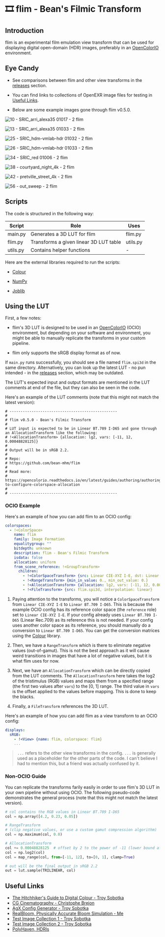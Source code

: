 # 🎞️ flim - Bean's Filmic Transform

## Introduction

flim is an experimental film emulation view transform that can be used for displaying digital open-domain (HDR) images, preferably in an [OpenColorIO](https://opencolorio.org/) environment.

## Eye Candy

- See comparisons between flim and other view transforms in the [releases](https://github.com/bean-mhm/flim/releases) section.

- You can find links to collections of OpenEXR image files for testing in [Useful Links](#useful-links).

- Below are some example images gone through flim v0.5.0.

![10 - SRIC_arri_alexa35 01017 - 2 flim](https://github.com/bean-mhm/flim/assets/98428255/1baf7c23-d089-455a-9717-85fe3502d8ec)

![13 - SRIC_arri_alexa35 01033 - 2 flim](https://github.com/bean-mhm/flim/assets/98428255/abf1b5c3-bac6-4ab0-a6ae-e6ca36b83655)

![25 - SRIC_hdm-vmlab-hdr 01032 - 2 flim](https://github.com/bean-mhm/flim/assets/98428255/f5a32d32-2200-49fd-a9e4-bf8957c1e5d2)

![26 - SRIC_hdm-vmlab-hdr 01033 - 2 flim](https://github.com/bean-mhm/flim/assets/98428255/21073d84-43e6-479d-a35c-cef1d95daed4)

![34 - SRIC_red 01006 - 2 flim](https://github.com/bean-mhm/flim/assets/98428255/0d0ca4b9-84a7-4bd5-8545-84d7d1b730f5)

![38 - courtyard_night_4k - 2 flim](https://github.com/bean-mhm/flim/assets/98428255/af6e275b-9cde-4584-960c-34bf54f1ed9b)

![42 - pretville_street_4k - 2 flim](https://github.com/bean-mhm/flim/assets/98428255/a047503f-e3da-446b-b69e-f0422fee7587)

![56 - out_sweep - 2 flim](https://github.com/bean-mhm/flim/assets/98428255/a37dea51-514b-41c9-b273-fc8990ce3454)


## Scripts

The code is structured in the following way:

| Script | Role | Uses |
|---|---|---|
| main.py | Generates a 3D LUT for flim | flim.py  |
| flim.py | Transforms a given linear 3D LUT table | utils.py |
| utils.py | Contains helper functions | - |

Here are the external libraries required to run the scripts:

 - [Colour](https://www.colour-science.org/)
 
 - [NumPy](https://numpy.org/)
 
 - [Joblib](https://joblib.readthedocs.io/en/latest)

## Using the LUT

First, a few notes:

 - flim's 3D LUT is designed to be used in an [OpenColorIO](https://opencolorio.org/) (OCIO) environment, but depending on your software and environment, you might be able to manually replicate the transforms in your custom pipeline.
 
 - flim only supports the sRGB display format as of now.

If `main.py` runs successfully, you should see a file named `flim.spi3d` in the same directory. Alternatively, you can look up the latest LUT - no pun intended - in the [releases](https://github.com/bean-mhm/flim/releases) section, which may be outdated.

The LUT's expected input and output formats are mentioned in the LUT comments at end of the file, but they can also be seen in the code.

Here's an example of the LUT comments (note that this might not match the latest version):

```
# -------------------------------------------------
# 
# flim v0.5.0 - Bean's Filmic Transform
# 
# LUT input is expected to be in Linear BT.709 I-D65 and gone through an AllocationTransform like the following:
# !<AllocationTransform> {allocation: lg2, vars: [-11, 12, 0.00048828125]}
# 
# Output will be in sRGB 2.2.
# 
# Repo:
# https://github.com/bean-mhm/flim
# 
# Read more:
# https://opencolorio.readthedocs.io/en/latest/guides/authoring/authoring.html#how-to-configure-colorspace-allocation
# 
# -------------------------------------------------
```

### OCIO Example

Here's an example of how you can add flim to an OCIO config:

```yaml
colorspaces:
  - !<ColorSpace>
    name: flim
    family: Image Formation
    equalitygroup: ""
    bitdepth: unknown
    description: flim - Bean's Filmic Transform
    isdata: false
    allocation: uniform
    from_scene_reference: !<GroupTransform>
      children:
        - !<ColorSpaceTransform> {src: Linear CIE-XYZ I-E, dst: Linear BT.709 I-D65}
        - !<RangeTransform> {min_in_value: 0., min_out_value: 0.}
        - !<AllocationTransform> {allocation: lg2, vars: [-11, 12, 0.00048828125]}
        - !<FileTransform> {src: flim.spi3d, interpolation: linear}
```

1. Paying attention to the transforms, you will notice a `ColorSpaceTransform` from `Linear CIE-XYZ I-E` to `Linear BT.709 I-D65`. This is because the example OCIO config has its reference color space (the `reference` role) set to `Linear CIE-XYZ I-E`. If your config already uses `Linear BT.709 I-D65` (Linear Rec.709) as its reference this is not needed. If your config uses another color space as its reference, you should manually do a conversion to `Linear BT.709 I-D65`. You can get the conversion matrices using the [Colour](https://www.colour-science.org/) library.

2. Then, we have a `RangeTransform` which is there to eliminate negative values (out-of-gamut). This is not the best approach as it will cause weird transitions in images that have a lot of negative values, but it is what flim uses for now.

3. Next, we have an `AllocationTransform` which can be directly copied from the LUT comments. The `AllocationTransform` here takes the log2 of the tristimulus (RGB) values and maps them from a specified range (the first two values after `vars`) to the [0, 1] range. The third value in `vars` is the offset applied to the values before mapping. This is done to keep the blacks.

4. Finally, a `FileTransform` references the 3D LUT.

Here's an example of how you can add flim as a view transform to an OCIO config:

```yaml
displays:
  sRGB:
    - !<View> {name: flim, colorspace: flim}
    ...
```

> `...` refers to the other view transforms in the config. `...` is generally used as a placeholder for the other parts of the code. I can't believe I had to mention this, but a friend was actually confused by it.

### Non-OCIO Guide

You can replicate the transforms farily easily in order to use flim's 3D LUT in your own pipeline without using OCIO. The following pseudo-code demonstrates the general process (note that this might not match the latest version).

```py
# col contains the RGB values in Linear BT.709 I-D65
col = np.array([4.2, 0.23, 0.05])

# RangeTransform
# (clip negative values, or use a custom gamut compression algorithm)
col = np.maximum(col, 0.0)

# AllocationTransform
col += 0.00048828125  # offset by 2 to the power of -11 (lower bound after log2)
col = np.log2(col)
col = map_range(col, from=[-11, 12], to=[0, 1], clamp=True)

# out will be the final output in sRGB 2.2
out = lut.sample(TRILINEAR, col)
```

## Useful Links

- [The Hitchhiker's Guide to Digital Colour - Troy Sobotka](https://hg2dc.com/)
- [CG Cinematography - Christophe Brejon](https://chrisbrejon.com/cg-cinematography/)
- [AgX Config Generator - Troy Sobotka](https://github.com/sobotka/SB2383-Configuration-Generation)
- [RealBloom, Physically Accurate Bloom Simulation - Me](https://github.com/bean-mhm/realbloom)
- [Test Image Collection 1 - Troy Sobotka](https://github.com/sobotka/Testing_Imagery)
- [Test Image Collection 2 - Troy Sobotka](https://github.com/sobotka/images)
- [PolyHaven, HDRIs](https://polyhaven.com/hdris)
